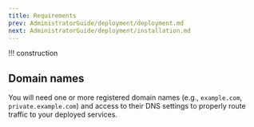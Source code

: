 ```yaml
---
title: Requirements
prev: AdministratorGuide/deployment/deployment.md
next: AdministratorGuide/deployment/installation.md
---
```


!!! construction

## Domain names

You will need one or more registered domain names (e.g., `example.com`, `private.example.com`) and access to their DNS settings to properly route traffic to your deployed services.